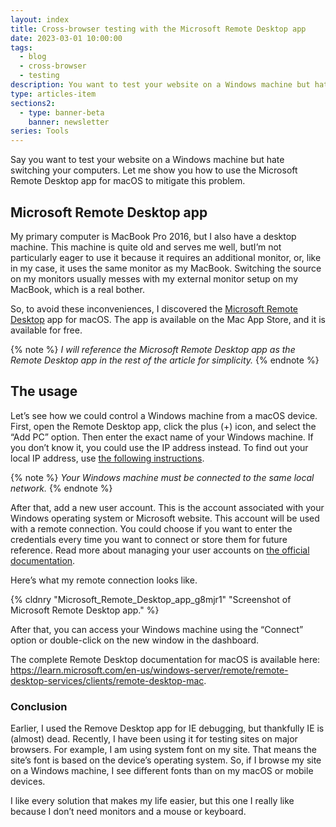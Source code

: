 ```yaml
---
layout: index
title: Cross-browser testing with the Microsoft Remote Desktop app
date: 2023-03-01 10:00:00
tags:
  - blog
  - cross-browser
  - testing
description: You want to test your website on a Windows machine but hate switching your computers? See how to use the Microsoft Remote Desktop app to mitigate this problem.
type: articles-item
sections2:
  - type: banner-beta
    banner: newsletter
series: Tools
---
```


Say you want to test your website on a Windows machine but hate switching your computers. Let me show you how to use the Microsoft Remote Desktop app for macOS to mitigate this problem.

## Microsoft Remote Desktop app

My primary computer is MacBook Pro 2016, but I also have a desktop machine. This machine is quite old and serves me well, butI’m not particularly eager to use it because it requires an additional monitor, or, like in my case, it uses the same monitor as my MacBook. Switching the source on my monitors usually messes with my external monitor setup on my MacBook, which is a real bother.

So, to avoid these inconveniences, I discovered the [Microsoft Remote Desktop](https://apps.apple.com/us/app/microsoft-remote-desktop/id1295203466?mt=12) app for macOS. The app is available on the Mac App Store, and it is available for free.

{% note %}
_I will reference the Microsoft Remote Desktop app as the Remote Desktop app in the rest of the article for simplicity._
{% endnote %}

## The usage

Let’s see how we could control a Windows machine from a macOS device. First, open the Remote Desktop app, click the plus (+) icon, and select the “Add PC” option. Then enter the exact name of your Windows machine. If you don’t know it, you could use the IP address instead. To find out your local IP address, use [the following instructions](https://www.ipconfig.in/what-is-my-local-ip-address/).

{% note %}
_Your Windows machine must be connected to the same local network._
{% endnote %}

After that, add a new user account. This is the account associated with your Windows operating system or Microsoft website. This account will be used with a remote connection. You could choose if you want to enter the credentials every time you want to connect or store them for future reference. Read more about managing your user accounts on [the official documentation](https://learn.microsoft.com/en-us/windows-server/remote/remote-desktop-services/clients/remote-desktop-mac#manage-your-user-accounts).

Here’s what my remote connection looks like.

{% cldnry "Microsoft_Remote_Desktop_app_g8mjr1" "Screenshot of Microsoft Remote Desktop app." %}

After that, you can access your Windows machine using the “Connect” option or double-click on the new window in the dashboard.

The complete Remote Desktop documentation for macOS is available here: <https://learn.microsoft.com/en-us/windows-server/remote/remote-desktop-services/clients/remote-desktop-mac>.

### Conclusion

Earlier, I used the Remove Desktop app for IE debugging, but thankfully IE is (almost) dead. Recently, I have been using it for testing sites on major browsers. For example, I am using system font on my site. That means the site’s font is based on the device’s operating system. So, if I browse my site on a Windows machine, I see different fonts than on my macOS or mobile devices.

I like every solution that makes my life easier, but this one I really like because I don’t need monitors and a mouse or keyboard.
